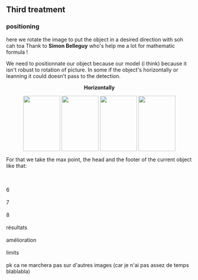 <h2>Third treatment</h2>

<h3>positioning</h3>

here we rotate the image to put the object in a desired direction with soh cah toa Thank to <strong>Simon Belleguy</strong> who's help me a lot for mathematic formula !

We need to positionnate our object because our model (i think) because it isn't robust to rotation of picture. In some if the object's horizontally or leanning it could doesn't pass to the detection.

<p align="center">
<strong>Horizontally</strong>
</p>


<p align="center">
<img width="100" height="150" align="center" src="https://user-images.githubusercontent.com/54853371/67785659-df862300-fa6d-11e9-99a5-5a2aeb032263.jpg">

<img width="100" height="150" align="center" src="https://user-images.githubusercontent.com/54853371/67785661-e01eb980-fa6d-11e9-8751-45ce919013b8.jpg">

<img width="100" height="150" align="center" src="https://user-images.githubusercontent.com/54853371/67785663-e01eb980-fa6d-11e9-86bd-b07210d0f455.jpg">

<img width="100" height="150" align="center" src="https://user-images.githubusercontent.com/54853371/67785664-e01eb980-fa6d-11e9-9586-e1d6af132daf.jpg">

</p>












For that we take the max point, the head and the footer of the current object like that:











<br><br>
6
<br><br>
7
<br><br>
8
<br><br>
résultats
<br><br>
amélioration
<br><br>
limits
<br><br>
pk ca ne marchera pas sur d'autres images (car je n'ai pas assez de temps blablabla)
<br><br>
